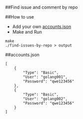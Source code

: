 ##Find issue and comment by repo

##How to use
- Add your own [accounts.json](#accounts.json)
- Make and Run

```
make
./find-issues-by-repo > output
``` 

##accounts.json
```
[
	{
		"Type": "Basic",
		"User": "golang001",
		"Password": "qwe123456"
	},
	{
		"Type": "Basic",
		"User": "golang002",
		"Password": "qwe123456"
	}
]
```
